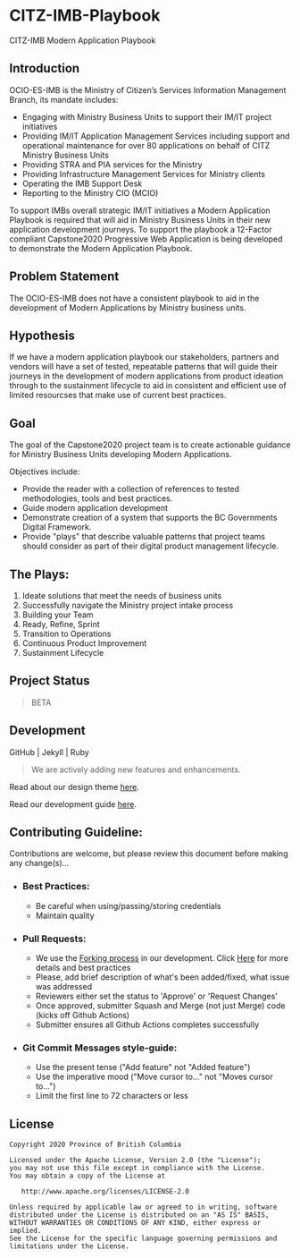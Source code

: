 # CITZ-IMB-Playbook

CITZ-IMB Modern Application Playbook

## Introduction

OCIO-ES-IMB is the Ministry of Citizen’s Services Information Management Branch, its mandate includes:

- Engaging with Ministry Business Units to support their IM/IT project initiatives
- Providing IM/IT Application Management Services including support and operational maintenance for over 80 applications on behalf of CITZ Ministry Business Units 
- Providing STRA and PIA services for the Ministry
- Providing Infrastructure Management Services for Ministry clients 
- Operating the IMB Support Desk
- Reporting to the Ministry CIO (MCIO)


To support IMBs overall strategic IM/IT initiatives a Modern Application Playbook is required that will aid in Ministry Business Units in their new application development journeys. To support the playbook a 12-Factor compliant Capstone2020 Progressive Web Application is being developed to demonstrate the Modern Application Playbook.

## Problem Statement

The OCIO-ES-IMB does not have a consistent playbook to aid in the development of Modern Applications by Ministry business units.

## Hypothesis

If we have a modern application playbook our stakeholders, partners and vendors will have a set of tested, repeatable patterns that will guide their journeys in the development of modern applications from product ideation through to the sustainment lifecycle to aid in consistent and efficient use of limited resourcses that make use of current best practices.

## Goal

The goal of the Capstone2020 project team is to create actionable guidance for Ministry Business Units developing Modern Applications.

Objectives include:

- Provide the reader with a collection of references to tested methodologies, tools and best practices.
- Guide modern application development 
- Demonstrate creation of a system that supports the BC Governments Digital Framework.
- Provide "plays" that describe valuable patterns that project teams should consider as part of their digital product management lifecycle.

## The Plays:
1. Ideate solutions that meet the needs of business units
2.	Successfully navigate the Ministry project intake process
3.	Building your Team
4.	Ready, Refine, Sprint
5.	Transition to Operations
6.	Continuous Product Improvement
7.	Sustainment Lifecycle

## Project Status

> BETA

## Development

   GitHub | Jekyll | Ruby

> We are actively adding new features and enhancements.

Read about our design theme [here](https://bcgov.github.io/CITZ-IMB-playbook/theme/).

Read our development guide [here](https://bcgov.github.io/CITZ-IMB-playbook/maintenanceanddevelopment).

## Contributing Guideline:
Contributions are welcome, but please review this document before making any change(s)...

- ### Best Practices:
  - Be careful when using/passing/storing credentials
  - Maintain quality

- ### Pull Requests:
  - We use the [Forking process](https://guides.github.com/activities/forking/) in our development. Click [Here](https://blog.scottlowe.org/2015/01/27/using-fork-branch-git-workflow/) for more details and best practices
  - Please, add brief description of what's been added/fixed, what issue was addressed
  - Reviewers either set the status to 'Approve' or 'Request Changes'
  - Once approved, submitter Squash and Merge (not just Merge) code (kicks off Github Actions)
  - Submitter ensures all Github Actions completes successfully

- ### Git Commit Messages style-guide:
  - Use the present tense ("Add feature" not "Added feature")
  - Use the imperative mood ("Move cursor to..." not "Moves cursor to...")
  - Limit the first line to 72 characters or less


## License

```
Copyright 2020 Province of British Columbia

Licensed under the Apache License, Version 2.0 (the "License");
you may not use this file except in compliance with the License.
You may obtain a copy of the License at

   http://www.apache.org/licenses/LICENSE-2.0

Unless required by applicable law or agreed to in writing, software
distributed under the License is distributed on an "AS IS" BASIS,
WITHOUT WARRANTIES OR CONDITIONS OF ANY KIND, either express or implied.
See the License for the specific language governing permissions and
limitations under the License.
```
